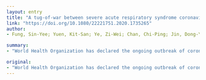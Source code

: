 ```yaml
---
layout: entry
title: "A tug-of-war between severe acute respiratory syndrome coronavirus 2 and host antiviral defence: lessons from other pathogenic viruses"
link: "https://doi.org/10.1080/22221751.2020.1735265"
author:
- Fung, Sin-Yee; Yuen, Kit-San; Ye, Zi-Wei; Chan, Chi-Ping; Jin, Dong-Yan; Li, Taisheng

summary:
- "World Health Organization has declared the ongoing outbreak of coronavirus disease 2019 a Public Health Emergency of International Concern. Human infection with SARS-CoV-2 leads to a wide range of clinical manifestations ranging from asymptomatic, mild, moderate to severe. The severe cases present with pneumonia, which can progress to acute respiratory distress syndrome. We review the discovery, zoonotic origin, animal hosts, transmissibility and pathogenicity of the virus in relation to its interplay with host antiviral defense. International Committee on Taxonomy of Viruses a public health emergency of international concern."

original:
- "World Health Organization has declared the ongoing outbreak of coronavirus disease 2019 (COVID-19) a Public Health Emergency of International Concern. The virus was named severe acute respiratory syndrome coronavirus 2 (SARS-CoV-2) by the International Committee on Taxonomy of Viruses. Human infection with SARS-CoV-2 leads to a wide range of clinical manifestations ranging from asymptomatic, mild, moderate to severe. The severe cases present with pneumonia, which can progress to acute respiratory distress syndrome. The outbreak provides an opportunity for real-time tracking of an animal coronavirus that has just crossed species barrier to infect humans. The outcome of SARS-CoV-2 infection is largely determined by virus-host interaction. Here, we review the discovery, zoonotic origin, animal hosts, transmissibility and pathogenicity of SARS-CoV-2 in relation to its interplay with host antiviral defense. A comparison with SARS-CoV, Middle East respiratory syndrome coronavirus, community-acquired human coronaviruses and other pathogenic viruses including human immunodeficiency viruses is made. We summarize current understanding of the induction of a proinflammatory cytokine storm by other highly pathogenic human coronaviruses, their adaptation to humans and their usurpation of the cell death programmes. Important questions concerning the interaction between SARS-CoV-2 and host antiviral defence, including asymptomatic and presymptomatic virus shedding, are also discussed."
---
```


